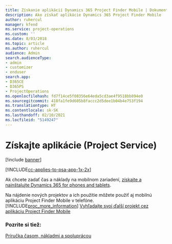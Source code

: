 ```yaml
---
title: Získanie aplikácií Dynamics 365 Project Finder Mobile | Dokumentácia spoločnosti Microsoft
description: Ako získať aplikácie Dynamics 365 Project Finder Mobile
author: ruhercul
manager: kfend
ms.service: project-operations
ms.custom: ''
ms.date: 8/03/2018
ms.topic: article
ms.author: ruhercul
audience: Admin
search.audienceType:
- admin
- customizer
- enduser
search.app:
- D365CE
- D365PS
- ProjectOperations
ms.openlocfilehash: fd7f14ce5f08356e64eda5cd3ae4f9518bb894e0
ms.sourcegitcommit: 418fa1fe9d605b8faccc2d5dee1b04b4e753f194
ms.translationtype: HT
ms.contentlocale: sk-SK
ms.lasthandoff: 02/10/2021
ms.locfileid: "5149247"
---
```

# <a name="get-the-apps-project-service"></a>Získajte aplikácie (Project Service)

[!include [banner](../includes/psa-now-project-operations.md)]

[!INCLUDE[cc-applies-to-psa-app-1x-2x](../includes/cc-applies-to-psa-app-1x-2x.md)]

Ak chcete zadať čas a náklady na mobilnom zariadení, [získajte a nainštalujte Dynamics 365 for phones and tablets](https://docs.microsoft.com/dynamics365/mobile-app/dynamics-365-phones-tablets-users-guide).  
  
 Na nájdenie nových projektov a ich použitie môžete použiť aj mobilnú aplikáciu Project Finder Mobile v telefóne. [!INCLUDE[proc_more_information](../includes/proc-more-information.md)] [Vyhľadajte svoj ďalší projekt cez aplikáciu Project Finder Mobile](../psa/find-next-project-finder-mobile-app.md) 
  
### <a name="see-also"></a>Pozrite si tiež:  
 [Príručka časom, nákladmi a spoluprácou](../psa/time-expense-collaboration-guide.md)
